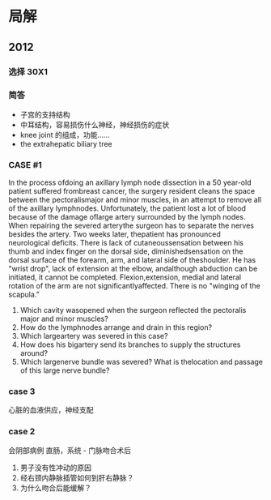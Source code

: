 # 局解  
## 2012  
### 选择 30X1  
### 简答  
- 子宫的支持结构  
- 中耳结构，容易损伤什么神经，神经损伤的症状  
- knee joint 的组成，功能......  
- the extrahepatic biliary tree  

### CASE #1
In the process ofdoing an axillary lymph node dissection in a 50 year-old patient suffered frombreast cancer, the surgery resident cleans the space between the pectoralismajor and minor muscles, in an attempt to remove all of the axillary lymphnodes. Unfortunately, the patient lost a lot of blood because of the damage oflarge artery surrounded by the lymph nodes. When repairing the severed arterythe surgeon has to separate the nerves besides the artery. Two weeks later, thepatient has pronounced neurological deficits. There is lack of cutaneoussensation between his thumb and index finger on the dorsal side, diminishedsensation on the dorsal surface of the forearm, arm, and lateral side of theshoulder. He has "wrist drop", lack of extension at the elbow, andalthough abduction can be initiated, it cannot be completed. Flexion,extension, medial and lateral rotation of the arm are not significantlyaffected. There is no "winging of the scapula.”  

1. Which cavity wasopened when the surgeon reflected the pectoralis major and minor muscles?  
2. How do the lymphnodes arrange and drain in this region?  
3. Which largeartery was severed in this case?  
4. How does his bigartery send its branches to supply the structures around?  
5. Which largenerve bundle was severed?  What is thelocation and passage of this large nerve bundle?  

### case 3  
心脏的血液供应，神经支配  

### case 2  
会阴部病例 直肠，系统 - 门脉吻合术后  
1. 男子没有性冲动的原因  
2. 经右颈内静脉插管如何到肝右静脉？  
3. 为什么吻合后能缓解？  
